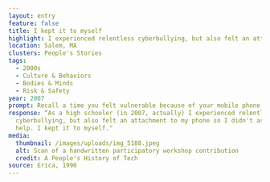 ```yaml
---
layout: entry
feature: false
title: I kept it to myself
highlight: I experienced relentless cyberbullying, but also felt an attachment to my phone
location: Salem, MA
clusters: People's Stories
tags:
  - 2000s
  - Culture & Behaviors
  - Bodies & Minds
  - Risk & Safety
year: 2007
prompt: Recall a time you felt vulnerable because of your mobile phone.
response: “As a high schooler (in 2007, actually) I experienced relentless
  cyberbullying, but also felt an attachment to my phone so I didn't ask for
  help. I kept it to myself."
media:
  thumbnail: /images/uploads/img_5188.jpeg
  alt: Scan of a handwritten participatory workshop contribution
  credit: A People's History of Tech
source: Erica, 1990
---
```

